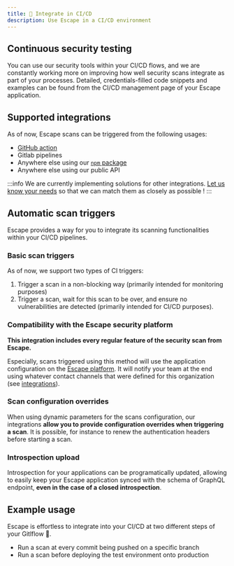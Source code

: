 ```yaml
---
title: 👾 Integrate in CI/CD
description: Use Escape in a CI/CD environment
---
```


## Continuous security testing

You can use our security tools within your CI/CD flows, and we are constantly working more on improving how well security scans integrate as part of your processes. Detailed, credentials-filled code snippets and examples can be found from the CI/CD management page of your Escape application.

## Supported integrations

As of now, Escape scans can be triggered from the following usages:

- [GitHub action](https://github.com/marketplace/actions/escape-graphql-security)
- Gitlab pipelines
- Anywhere else using our [`npm` package](https://www.npmjs.com/package/@escape.tech/action)
- Anywhere else using our public API

:::info
We are currently implementing solutions for other integrations. [Let us know your needs](https://discord.escape.tech) so that we can match them as closely as possible !
:::

## Automatic scan triggers

Escape provides a way for you to integrate its scanning functionalities within your CI/CD pipelines.

### Basic scan triggers

As of now, we support two types of CI triggers:

1. Trigger a scan in a non-blocking way (primarily intended for monitoring purposes)
2. Trigger a scan, wait for this scan to be over, and ensure no vulnerabilities are detected (primarily intended for CI/CD purposes).

### Compatibility with the Escape security platform

**This integration includes every regular feature of the security scan from Escape.**

Especially, scans triggered using this method will use the application configuration on the [Escape platform](https://app.escape.tech). It will notify your team at the end using whatever contact channels that were defined for this organization (see [integrations](/integrations)).

### Scan configuration overrides

When using dynamic parameters for the scans configuration, our integrations **allow you to provide configuration overrides when triggering a scan**. It is possible, for instance to renew the authentication headers before starting a scan.

### Introspection upload

Introspection for your applications can be programatically updated, allowing to easily keep your Escape application synced with the schema of GraphQL endpoint, **even in the case of a closed introspection**.

## Example usage

Escape is effortless to integrate into your CI/CD at two different steps of your Gitlflow 💪.

- Run a scan at every commit being pushed on a specific branch
- Run a scan before deploying the test environment onto production
